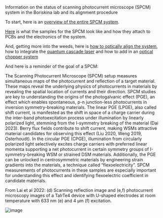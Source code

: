 Information on the status of scanning photocurrent microscope (SPCM) system in the Boriskina lab and its alignment procedure

To start, here is an [overview of the entire SPCM system](Total%20SPCM%20system%20overview.md).

[Here](PCBs%20and%20samples.md) is what the samples for the SPCM look like and how they attach to PCBs and the electronics of the system.

And, getting more into the weeds, here is [how to optically align the system](Alignment%20procedure%20for%20SPCM.md), how to integrate the [quantum cascade laser](QCL%20integration.md) and how to add in an [optical chopper system ](Optical%20chopper%20for%20633nm%20diode.md)

And here is a reminder of the goal of a SPCM:

The Scanning Photocurrent Microscope (SPCM) setup measures simultaneous maps of the photocurrent and reflection of a target material. These maps reveal the underlying physics of photocurrents in materials by revealing the spatial location of currents and their direction. 
SPCM studies are key to understanding the origins of the photogalvanic effect (PGE), an effect which enables spontaneous, p-n junction-less photocurrents in inversion symmetry-breaking materials. The linear PGE (LPGE), also called shift current, is manifested as the shift in space of a charge carrier during the inter-band photoexcitation process under illumination by linearly polarized light, stemming from the I-symmetry breaking of the material (Dai 2023).  Berry flux fields contribute to shift current, making WSMs attractive material candidates for observing this effect (Liu 2020, Weng 2019, Osterhoudt). In the circular PGE (CPGE), illumination from circularly polarized light selectively excites charge carriers with preferred linear momenta supporting a net photocurrent in certain symmetry groups of I-symmetry-breaking WSM or strained DSM materials.
Additionally, the PGE can be unlocked in centrosymmetric materials by engineering strain gradients into the materials, a technique called “flexoelectricity”. SPCM measurements of photocurrents in these samples are especially important for understanding this effect and identifying flexoelectric coefficient in candidate materials.
 
From Lai et al 2022: (d) Scanning reflection image and (e,f) photocurrent microscopy images of a TaIrTe4 device with U-shaped electrodes at room temperature with 633 nm (e) and 4 µm (f) excitation. 

![image](https://github.com/user-attachments/assets/0c0fddc9-9a13-4ec6-be79-d8f84b454d76)

